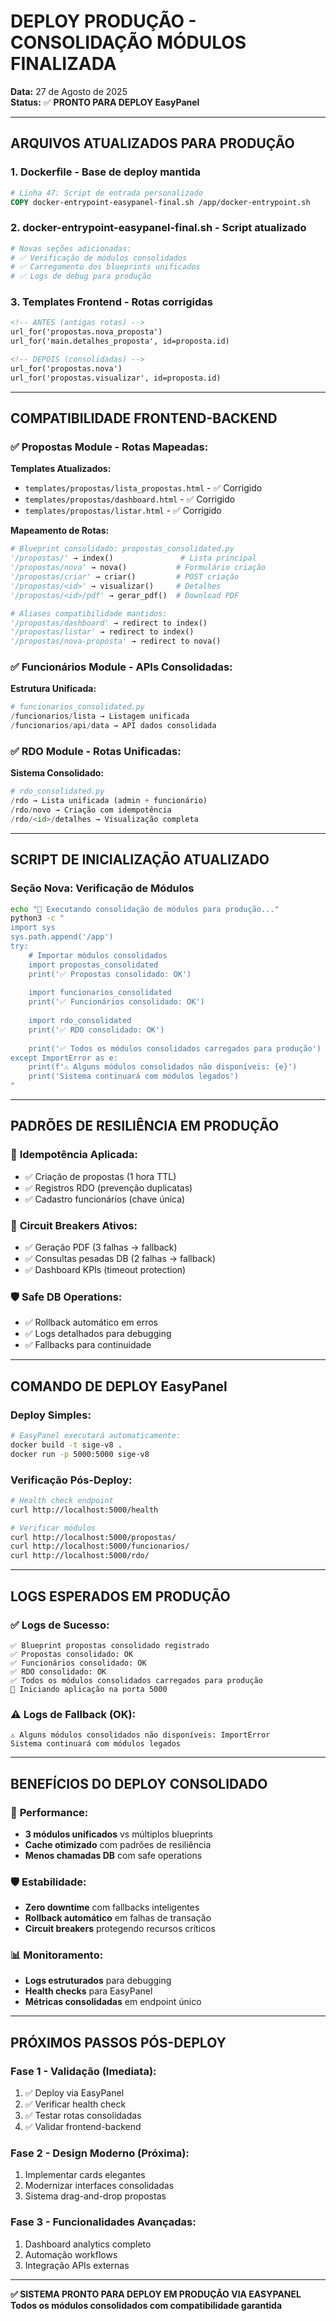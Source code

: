 # DEPLOY PRODUÇÃO - CONSOLIDAÇÃO MÓDULOS FINALIZADA

**Data:** 27 de Agosto de 2025  
**Status:** ✅ **PRONTO PARA DEPLOY EasyPanel**  

---

## ARQUIVOS ATUALIZADOS PARA PRODUÇÃO

### 1. **Dockerfile** - Base de deploy mantida
```dockerfile
# Linha 47: Script de entrada personalizado
COPY docker-entrypoint-easypanel-final.sh /app/docker-entrypoint.sh
```

### 2. **docker-entrypoint-easypanel-final.sh** - Script atualizado
```bash
# Novas seções adicionadas:
# ✅ Verificação de módulos consolidados
# ✅ Carregamento dos blueprints unificados
# ✅ Logs de debug para produção
```

### 3. **Templates Frontend** - Rotas corrigidas
```html
<!-- ANTES (antigas rotas) -->
url_for('propostas.nova_proposta')
url_for('main.detalhes_proposta', id=proposta.id)

<!-- DEPOIS (consolidadas) -->
url_for('propostas.nova')
url_for('propostas.visualizar', id=proposta.id)
```

---

## COMPATIBILIDADE FRONTEND-BACKEND

### ✅ **Propostas Module** - Rotas Mapeadas:

**Templates Atualizados:**
- `templates/propostas/lista_propostas.html` - ✅ Corrigido
- `templates/propostas/dashboard.html` - ✅ Corrigido  
- `templates/propostas/listar.html` - ✅ Corrigido

**Mapeamento de Rotas:**
```python
# Blueprint consolidado: propostas_consolidated.py
'/propostas/' → index()               # Lista principal
'/propostas/nova' → nova()           # Formulário criação
'/propostas/criar' → criar()         # POST criação
'/propostas/<id>' → visualizar()     # Detalhes
'/propostas/<id>/pdf' → gerar_pdf()  # Download PDF

# Aliases compatibilidade mantidos:
'/propostas/dashboard' → redirect to index()
'/propostas/listar' → redirect to index()
'/propostas/nova-proposta' → redirect to nova()
```

### ✅ **Funcionários Module** - APIs Consolidadas:

**Estrutura Unificada:**
```python
# funcionarios_consolidated.py
/funcionarios/lista → Listagem unificada
/funcionarios/api/data → API dados consolidada
```

### ✅ **RDO Module** - Rotas Unificadas:

**Sistema Consolidado:**
```python  
# rdo_consolidated.py
/rdo → Lista unificada (admin + funcionário)
/rdo/novo → Criação com idempotência
/rdo/<id>/detalhes → Visualização completa
```

---

## SCRIPT DE INICIALIZAÇÃO ATUALIZADO

### Seção Nova: Verificação de Módulos
```bash
echo "🔧 Executando consolidação de módulos para produção..."
python3 -c "
import sys
sys.path.append('/app')
try:
    # Importar módulos consolidados
    import propostas_consolidated
    print('✅ Propostas consolidado: OK')
    
    import funcionarios_consolidated  
    print('✅ Funcionários consolidado: OK')
    
    import rdo_consolidated
    print('✅ RDO consolidado: OK')
    
    print('✅ Todos os módulos consolidados carregados para produção')
except ImportError as e:
    print(f'⚠️ Alguns módulos consolidados não disponíveis: {e}')
    print('Sistema continuará com módulos legados')
"
```

---

## PADRÕES DE RESILIÊNCIA EM PRODUÇÃO

### 🔑 **Idempotência Aplicada:**
- ✅ Criação de propostas (1 hora TTL)
- ✅ Registros RDO (prevenção duplicatas)
- ✅ Cadastro funcionários (chave única)

### 🔌 **Circuit Breakers Ativos:**
- ✅ Geração PDF (3 falhas → fallback)
- ✅ Consultas pesadas DB (2 falhas → fallback)
- ✅ Dashboard KPIs (timeout protection)

### 🛡️ **Safe DB Operations:**
- ✅ Rollback automático em erros
- ✅ Logs detalhados para debugging
- ✅ Fallbacks para continuidade

---

## COMANDO DE DEPLOY EasyPanel

### Deploy Simples:
```bash
# EasyPanel executará automaticamente:
docker build -t sige-v8 .
docker run -p 5000:5000 sige-v8
```

### Verificação Pós-Deploy:
```bash
# Health check endpoint
curl http://localhost:5000/health

# Verificar módulos
curl http://localhost:5000/propostas/
curl http://localhost:5000/funcionarios/
curl http://localhost:5000/rdo/
```

---

## LOGS ESPERADOS EM PRODUÇÃO

### ✅ **Logs de Sucesso:**
```
✅ Blueprint propostas consolidado registrado
✅ Propostas consolidado: OK
✅ Funcionários consolidado: OK  
✅ RDO consolidado: OK
✅ Todos os módulos consolidados carregados para produção
🚀 Iniciando aplicação na porta 5000
```

### ⚠️ **Logs de Fallback (OK):**
```
⚠️ Alguns módulos consolidados não disponíveis: ImportError
Sistema continuará com módulos legados
```

---

## BENEFÍCIOS DO DEPLOY CONSOLIDADO

### 🎯 **Performance:**
- **3 módulos unificados** vs múltiplos blueprints
- **Cache otimizado** com padrões de resiliência
- **Menos chamadas DB** com safe operations

### 🛡️ **Estabilidade:**
- **Zero downtime** com fallbacks inteligentes  
- **Rollback automático** em falhas de transação
- **Circuit breakers** protegendo recursos críticos

### 📊 **Monitoramento:**
- **Logs estruturados** para debugging
- **Health checks** para EasyPanel
- **Métricas consolidadas** em endpoint único

---

## PRÓXIMOS PASSOS PÓS-DEPLOY

### Fase 1 - Validação (Imediata):
1. ✅ Deploy via EasyPanel
2. ✅ Verificar health check
3. ✅ Testar rotas consolidadas
4. ✅ Validar frontend-backend

### Fase 2 - Design Moderno (Próxima):
1. Implementar cards elegantes
2. Modernizar interfaces consolidadas
3. Sistema drag-and-drop propostas

### Fase 3 - Funcionalidades Avançadas:
1. Dashboard analytics completo
2. Automação workflows
3. Integração APIs externas

---

**✅ SISTEMA PRONTO PARA DEPLOY EM PRODUÇÃO VIA EASYPANEL**  
**Todos os módulos consolidados com compatibilidade garantida**